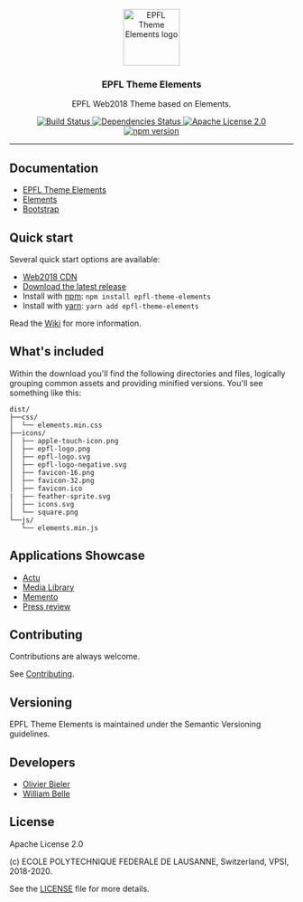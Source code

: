 <p align="center">
  <a href="https://web2018.epfl.ch">
    <img src="https://raw.githubusercontent.com/epfl-si/epfl-theme-elements/master/docs/readme/logo.png" alt="EPFL Theme Elements logo" width="100" height="100">
  </a>
</p>

<h3 align="center">
  EPFL Theme Elements
</h3>

<p align="center">
  EPFL Web2018 Theme based on Elements.
</p>

<p align="center">
  <a href="https://github.com/epfl-si/epfl-theme-elements/actions">
    <img alt="Build Status" src="https://github.com/epfl-si/epfl-theme-elements/workflows/Build/badge.svg">
  </a>
  <a href="https://david-dm.org/epfl-si/epfl-theme-elements">
    <img alt="Dependencies Status" src="https://david-dm.org/epfl-si/epfl-theme-elements/status.svg"/>
  </a>
  <a href="https://raw.githubusercontent.com/epfl-si/epfl-theme-elements/master/LICENSE">
    <img alt="Apache License 2.0" src="https://img.shields.io/badge/license-Apache%202.0-blue.svg">
  </a>
  <a href="https://www.npmjs.com/package/epfl-theme-elements">
    <img alt="npm version" src="https://img.shields.io/npm/v/epfl-theme-elements.svg" />
  </a>
</p>

---

Documentation
-------------

* [EPFL Theme Elements](https://github.com/epfl-si/epfl-theme-elements/wiki)
* [Elements](https://epfl-si.github.io/elements/#/)
* [Bootstrap](https://getbootstrap.com/)

Quick start
-----------

Several quick start options are available:

* [Web2018 CDN](https://github.com/epfl-si/epfl-theme-elements/wiki/Web2018-CDN)
* [Download the latest release](https://github.com/epfl-si/epfl-theme-elements/releases/latest)
* Install with [npm](https://www.npmjs.com/package/epfl-theme-elements): `npm install epfl-theme-elements`
* Install with [yarn](https://yarnpkg.com/en/package/epfl-theme-elements): `yarn add epfl-theme-elements`

Read the [Wiki](https://github.com/epfl-si/epfl-theme-elements/wiki/Technical-documentation)
for more information.

What's included
---------------

Within the download you'll find the following directories and files,
logically grouping common assets and providing minified versions.
You'll see something like this:

```
dist/
├──css/
│  └── elements.min.css
├──icons/
│  ├── apple-touch-icon.png
│  ├── epfl-logo.png
│  ├── epfl-logo.svg
│  ├── epfl-logo-negative.svg
│  ├── favicon-16.png
│  ├── favicon-32.png
│  ├── favicon.ico
|  ├── feather-sprite.svg
│  ├── icons.svg
│  └── square.png
└──js/
   └── elements.min.js
```

Applications Showcase
---------------------

* [Actu](https://actu.epfl.ch)
* [Media Library](https://mediatheque.epfl.ch/)
* [Memento](https://memento.epfl.ch)
* [Press review](https://rdp.epfl.ch)

Contributing
------------

Contributions are always welcome.

See [Contributing](CONTRIBUTING.md).

Versioning
----------

EPFL Theme Elements is maintained under the Semantic Versioning guidelines.

Developers
----------

* [Olivier Bieler](https://github.com/obieler)
* [William Belle](https://github.com/williambelle)

License
-------

Apache License 2.0

(c) ECOLE POLYTECHNIQUE FEDERALE DE LAUSANNE, Switzerland, VPSI, 2018-2020.

See the [LICENSE](LICENSE) file for more details.
